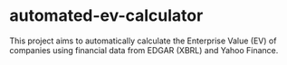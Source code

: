 # automated-ev-calculator
This project aims to automatically calculate the Enterprise Value (EV) of companies using financial data from EDGAR (XBRL) and Yahoo Finance.
